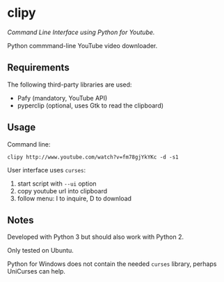 clipy
=====

_Command Line Interface using Python for Youtube._

Python commmand-line YouTube video downloader.

Requirements
------------

The following third-party libraries are used:

* Pafy (mandatory, YouTube API)
* pyperclip (optional, uses Gtk to read the clipboard)

Usage
-----

Command line:

    clipy http://www.youtube.com/watch?v=fm78gjYkYKc -d -s1

User interface uses `curses`:

1. start script with `--ui` option
2. copy youtube url into clipboard
3. follow menu: I to inquire, D to download

Notes
-----

Developed with Python 3 but should also work with Python 2.

Only tested on Ubuntu.

Python for Windows does not contain the needed `curses` library, perhaps
UniCurses can help.
